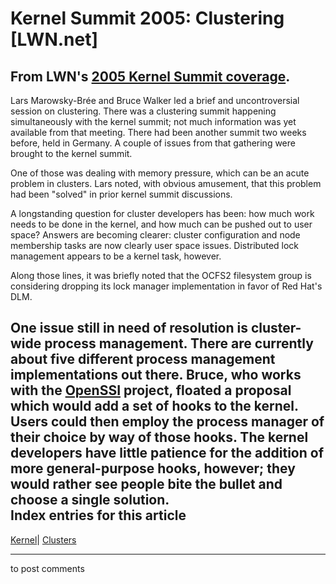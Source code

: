# Kernel Summit 2005: Clustering [LWN.net]

From LWN's [2005 Kernel Summit coverage](/Articles/KernelSummit2005/).   
---  
Lars Marowsky-Brée and Bruce Walker led a brief and uncontroversial session on clustering. There was a clustering summit happening simultaneously with the kernel summit; not much information was yet available from that meeting. There had been another summit two weeks before, held in Germany. A couple of issues from that gathering were brought to the kernel summit. 

One of those was dealing with memory pressure, which can be an acute problem in clusters. Lars noted, with obvious amusement, that this problem had been "solved" in prior kernel summit discussions. 

A longstanding question for cluster developers has been: how much work needs to be done in the kernel, and how much can be pushed out to user space? Answers are becoming clearer: cluster configuration and node membership tasks are now clearly user space issues. Distributed lock management appears to be a kernel task, however. 

Along those lines, it was briefly noted that the OCFS2 filesystem group is considering dropping its lock manager implementation in favor of Red Hat's DLM. 

One issue still in need of resolution is cluster-wide process management. There are currently about five different process management implementations out there. Bruce, who works with the [OpenSSI](http://openssi.org/) project, floated a proposal which would add a set of hooks to the kernel. Users could then employ the process manager of their choice by way of those hooks. The kernel developers have little patience for the addition of more general-purpose hooks, however; they would rather see people bite the bullet and choose a single solution.  
Index entries for this article  
---  
[Kernel](/Kernel/Index)| [Clusters](/Kernel/Index#Clusters)  
  


* * *

to post comments 
